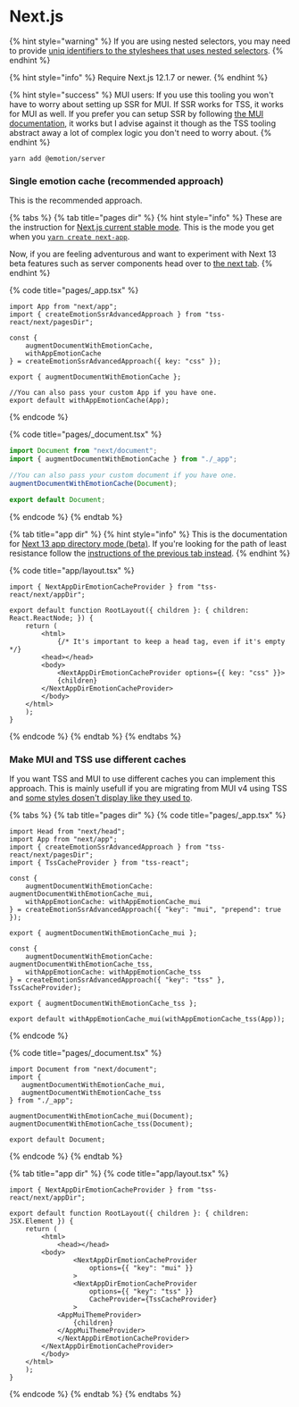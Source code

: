 # Next.js

{% hint style="warning" %}
If you are using nested selectors, you may need to provide [uniq identifiers to the styleshees that uses nested selectors](../nested-selectors.md#ssr).
{% endhint %}

{% hint style="info" %}
Require Next.js 12.1.7 or newer.
{% endhint %}

{% hint style="success" %}
MUI users: If you use this tooling you won't have to worry about setting up SSR for MUI. If SSR works for TSS, it works for MUI as well. If you prefer you can setup SSR by following [the MUI documentation,](https://mui.com/material-ui/guides/server-rendering/) it works but I advise against it though as the TSS tooling abstract away a lot of complex logic you don't need to worry about.
{% endhint %}

```
yarn add @emotion/server
```

### Single emotion cache (recommended approach)

This is the recommended approach.&#x20;

{% tabs %}
{% tab title="pages dir" %}
{% hint style="info" %}
These are the instruction for [Next.js current stable mode](https://nextjs.org/docs). This is the mode you get when you [`yarn create next-app`](https://nextjs.org/docs/api-reference/create-next-app#interactive).&#x20;

Now, if you are feeling adventurous and want to experiment with Next 13 beta features such as server components head over to [the next tab](next.js.md#app-dir).
{% endhint %}

{% code title="pages/_app.tsx" %}
```tsx
import App from "next/app";
import { createEmotionSsrAdvancedApproach } from "tss-react/next/pagesDir";

const {
    augmentDocumentWithEmotionCache,
    withAppEmotionCache
} = createEmotionSsrAdvancedApproach({ key: "css" });

export { augmentDocumentWithEmotionCache };

//You can also pass your custom App if you have one. 
export default withAppEmotionCache(App);
```
{% endcode %}

{% code title="pages/_document.tsx" %}
```typescript
import Document from "next/document";
import { augmentDocumentWithEmotionCache } from "./_app";

//You can also pass your custom document if you have one. 
augmentDocumentWithEmotionCache(Document);

export default Document;
```
{% endcode %}
{% endtab %}

{% tab title="app dir" %}
{% hint style="info" %}
This is the documentation for [Next 13 app directory mode (beta)](https://beta.nextjs.org/docs). If you're looking for the path of least resistance follow the [instructions of the previous tab instead](next.js.md#pages-dir).
{% endhint %}

{% code title="app/layout.tsx" %}
```tsx
import { NextAppDirEmotionCacheProvider } from "tss-react/next/appDir";

export default function RootLayout({ children }: { children: React.ReactNode; }) {
    return (
        <html>
            {/* It's important to keep a head tag, even if it's empty */}
	    <head></head> 
	    <body>
	        <NextAppDirEmotionCacheProvider options={{ key: "css" }}>
		    {children}
		</NextAppDirEmotionCacheProvider>
	    </body>
	</html>
    );
}
```
{% endcode %}
{% endtab %}
{% endtabs %}

### Make MUI and TSS use different caches

If you want TSS and MUI to use different caches you can implement this approach. This is mainly usefull if you are migrating from MUI v4 using TSS and [some styles dosen't display like they used to](../troubleshoot-migration-to-muiv5-with-tss.md).&#x20;

{% tabs %}
{% tab title="pages dir" %}
{% code title="pages/_app.tsx" %}
```tsx
import Head from "next/head";
import App from "next/app";
import { createEmotionSsrAdvancedApproach } from "tss-react/next/pagesDir";
import { TssCacheProvider } from "tss-react";

const {
    augmentDocumentWithEmotionCache: augmentDocumentWithEmotionCache_mui,
    withAppEmotionCache: withAppEmotionCache_mui
} = createEmotionSsrAdvancedApproach({ "key": "mui", "prepend": true });

export { augmentDocumentWithEmotionCache_mui };

const {
    augmentDocumentWithEmotionCache: augmentDocumentWithEmotionCache_tss,
    withAppEmotionCache: withAppEmotionCache_tss
} = createEmotionSsrAdvancedApproach({ "key": "tss" }, TssCacheProvider);

export { augmentDocumentWithEmotionCache_tss };

export default withAppEmotionCache_mui(withAppEmotionCache_tss(App));

```
{% endcode %}

{% code title="pages/_document.tsx" %}
```tsx
import Document from "next/document";
import { 
   augmentDocumentWithEmotionCache_mui,  
   augmentDocumentWithEmotionCache_tss
} from "./_app";

augmentDocumentWithEmotionCache_mui(Document);
augmentDocumentWithEmotionCache_tss(Document);

export default Document;
```
{% endcode %}
{% endtab %}

{% tab title="app dir" %}
{% code title="app/layout.tsx" %}
```tsx
import { NextAppDirEmotionCacheProvider } from "tss-react/next/appDir";

export default function RootLayout({ children }: { children: JSX.Element }) {
    return (
        <html>
            <head></head>
	    <body>
                <NextAppDirEmotionCacheProvider 
                    options={{ "key": "mui" }}
                >
	            <NextAppDirEmotionCacheProvider 
	                options={{ "key": "tss" }} 
	                CacheProvider={TssCacheProvider}
	            >
			<AppMuiThemeProvider>
			    {children}
			</AppMuiThemeProvider>
		    </NextAppDirEmotionCacheProvider>
		</NextAppDirEmotionCacheProvider>
	    </body>
	</html>
    );
}
```
{% endcode %}
{% endtab %}
{% endtabs %}
